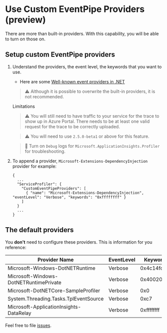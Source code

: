 # Use Custom EventPipe Providers (preview)

There are more than built-in providers. With this capability, you will be able to turn on those on.

## Setup custom EventPipe providers

1. Understand the providers, the event level, the keywords that you want to use.
    * Here are some [Well-known event providers in .NET](https://learn.microsoft.com/en-us/dotnet/core/diagnostics/well-known-event-providers)

    > ⚠️ Although it is possible to overwrite the built-in providers, it is not recommended.

    Limitations

    > ⚠️ You will still need to have traffic to your service for the trace to show up in Azure Portal. There needs to be at least one valid request for the trace to be correctly uploaded.

    > ⚠️ You will need to use `2.5.0-beta1` or above for this feature.

    > 🚩 Turn on `Debug` logs for `Microsoft.ApplicationInsights.Profiler` for troubleshooting.

1. To append a provider, `Microsoft-Extensions-DependencyInjection` provider for example:

    ```jsonc
    {
      ...
      "ServiceProfiler": {
        "CustomEventPipeProviders": [
          { "name": "Microsoft-Extensions-DependencyInjection", "eventLevel": "Verbose", "keywords": "0xffffffff" }
        ]
      }
      ...
    }
    ```

## The default providers

You **don't** need to configure these providers. This is information for you reference:

| Provider Name                           | EventLevel | Keywords    |
| --------------------------------------- | ---------- | ----------- |
| Microsoft-Windows-DotNETRuntime         | Verbose    | 0x4c14fccbd |
| Microsoft-Windows-DotNETRuntimePrivate  | Verbose    | 0x4002000b  |
| Microsoft-DotNETCore-SampleProfiler     | Verbose    | 0x0         |
| System.Threading.Tasks.TplEventSource   | Verbose    | 0xc7        |
| Microsoft-ApplicationInsights-DataRelay | Verbose    | 0xffffffff  |

Feel free to file [issues](https://github.com/microsoft/ApplicationInsights-Profiler-AspNetCore/issues).
